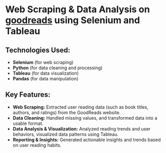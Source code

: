 # Web Scraping & Data Analysis on [goodreads](https://www.goodreads.com/list/show/1.Best_Books_Ever) using Selenium and Tableau

## Technologies Used:
- **Selenium** (for web scraping)
- **Python** (for data cleaning and processing)
- **Tableau** (for data visualization)
- **Pandas** (for data manipulation)

## Key Features:
- **Web Scraping:** Extracted user reading data (such as book titles, authors, and ratings) from the GoodReads website.
- **Data Cleaning:** Handled missing values, and transformed data into a usable format.
- **Data Analysis & Visualization:** Analyzed reading trends and user behaviors, visualized data patterns using Tableau.
- **Reporting & Insights:** Generated actionable insights and trends based on user reading habits.
